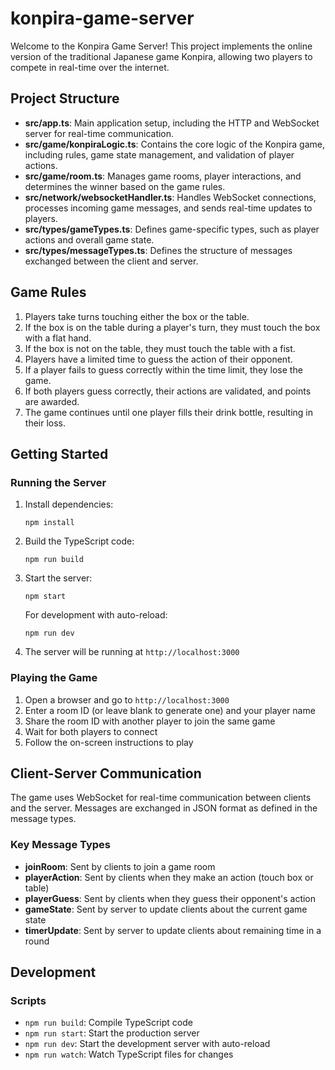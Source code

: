 # konpira-game-server

Welcome to the Konpira Game Server! This project implements the online version of the traditional Japanese game Konpira, allowing two players to compete in real-time over the internet.

## Project Structure

- **src/app.ts**: Main application setup, including the HTTP and WebSocket server for real-time communication.
- **src/game/konpiraLogic.ts**: Contains the core logic of the Konpira game, including rules, game state management, and validation of player actions.
- **src/game/room.ts**: Manages game rooms, player interactions, and determines the winner based on the game rules.
- **src/network/websocketHandler.ts**: Handles WebSocket connections, processes incoming game messages, and sends real-time updates to players.
- **src/types/gameTypes.ts**: Defines game-specific types, such as player actions and overall game state.
- **src/types/messageTypes.ts**: Defines the structure of messages exchanged between the client and server.

## Game Rules

1. Players take turns touching either the box or the table.
2. If the box is on the table during a player's turn, they must touch the box with a flat hand.
3. If the box is not on the table, they must touch the table with a fist.
4. Players have a limited time to guess the action of their opponent.
5. If a player fails to guess correctly within the time limit, they lose the game.
6. If both players guess correctly, their actions are validated, and points are awarded.
7. The game continues until one player fills their drink bottle, resulting in their loss.

## Getting Started

### Running the Server

1. Install dependencies:
   ```
   npm install
   ```

2. Build the TypeScript code:
   ```
   npm run build
   ```

3. Start the server:
   ```
   npm start
   ```
   
   For development with auto-reload:
   ```
   npm run dev
   ```

4. The server will be running at `http://localhost:3000`

### Playing the Game

1. Open a browser and go to `http://localhost:3000`
2. Enter a room ID (or leave blank to generate one) and your player name
3. Share the room ID with another player to join the same game
4. Wait for both players to connect
5. Follow the on-screen instructions to play

## Client-Server Communication

The game uses WebSocket for real-time communication between clients and the server. Messages are exchanged in JSON format as defined in the message types.

### Key Message Types

- **joinRoom**: Sent by clients to join a game room
- **playerAction**: Sent by clients when they make an action (touch box or table)
- **playerGuess**: Sent by clients when they guess their opponent's action
- **gameState**: Sent by server to update clients about the current game state
- **timerUpdate**: Sent by server to update clients about remaining time in a round

## Development

### Scripts

- `npm run build`: Compile TypeScript code
- `npm run start`: Start the production server
- `npm run dev`: Start the development server with auto-reload
- `npm run watch`: Watch TypeScript files for changes